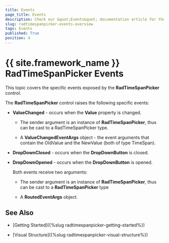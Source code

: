 ```yaml
---
title: Events
page_title: Events
description: Check our &quot;Events&quot; documentation article for the RadTimeSpanPicker {{ site.framework_name }} control.
slug: radtimespanpicker-events-overview
tags: Events
published: True
position: 4
---
```


# {{ site.framework_name }} RadTimeSpanPicker Events

This topic covers the specific events exposed by the __RadTimeSpanPicker__ control.

The __RadTimeSpanPicker__ control raises the following specific events:

* __ValueChanged__ - occurs when the __Value__ property is changed.

	* The sender argument is an instance of __RadTimeSpanPicker__, thus can be cast to a RadTimeSpanPicker type.

	* A __ValueChangedEventArgs__ object - the event arguments that contain the OldValue and the NewValue (both of type TimeSpan).

* __DropDownClosed__ - occurs when the __DropDownButton__ is closed.

* __DropDownOpened__ - occurs when the __DropDownButton__ is opened.

	Both events receive two arguments:

	* The sender argument is an instance of __RadTimeSpanPicker__, thus can be cast to a __RadTimeSpanPicker__ type

	* A __RoutedEventArgs__ object.

## See Also

 * [Getting Started]({%slug radtimespanpicker-getting-started%})
 
 * [Visual Structure]({%slug radtimespanpicker-visual-structure%})
